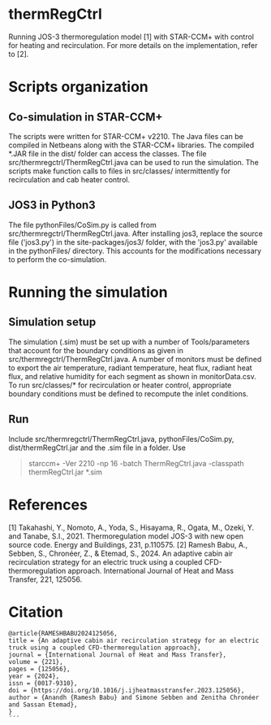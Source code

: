 # thermRegCtrl
Running JOS-3 thermoregulation model [1] with STAR-CCM+ with control for heating and recirculation. 
For more details on the implementation, refer to [2].

# Scripts organization
## Co-simulation in STAR-CCM+
The scripts were written for STAR-CCM+ v2210. The Java files can be compiled in Netbeans along with the STAR-CCM+ libraries. The compiled *.JAR file in the dist/ folder can access the classes.
The file src/thermregctrl/ThermRegCtrl.java can be used to run the simulation. The scripts make function calls to files in src/classes/ intermittently for recirculation and cab heater control. 

## JOS3 in Python3
The file pythonFiles/CoSim.py is called from src/thermregctrl/ThermRegCtrl.java. After installing jos3, replace the source file ('jos3.py') in the site-packages/jos3/ folder, with the 'jos3.py' available in the pythonFiles/ directory.
This accounts for the modifications necessary to perform the co-simulation.

# Running the simulation
## Simulation setup
The simulation (.sim) must be set up with a number of Tools/parameters that account for the boundary conditions as given in src/thermregctrl/ThermRegCtrl.java.
A number of monitors must be defined to export the air temperature, radiant temperature, heat flux, radiant heat flux, and relative humidity for each segment as shown in monitorData.csv.
To run src/classes/* for recirculation or heater control, appropriate boundary conditions must be defined to recompute the inlet conditions. 

## Run
Include src/thermregctrl/ThermRegCtrl.java, pythonFiles/CoSim.py, dist/thermRegCtrl.jar and the .sim file in a folder.
Use 
> starccm+ -Ver 2210 -np 16 -batch ThermRegCtrl.java -classpath thermRegCtrl.jar *.sim

# References
[1] Takahashi, Y., Nomoto, A., Yoda, S., Hisayama, R., Ogata, M., Ozeki, Y. and Tanabe, S.I., 2021. Thermoregulation model JOS-3 with new open source code. Energy and Buildings, 231, p.110575.
[2] Ramesh Babu, A., Sebben, S., Chronéer, Z., & Etemad, S., 2024. An adaptive cabin air recirculation strategy for an electric truck using a coupled CFD-thermoregulation approach. International Journal of Heat and Mass Transfer, 221, 125056.

# Citation
```
@article{RAMESHBABU2024125056,
title = {An adaptive cabin air recirculation strategy for an electric truck using a coupled CFD-thermoregulation approach},
journal = {International Journal of Heat and Mass Transfer},
volume = {221},
pages = {125056},
year = {2024},
issn = {0017-9310},
doi = {https://doi.org/10.1016/j.ijheatmasstransfer.2023.125056},
author = {Anandh {Ramesh Babu} and Simone Sebben and Zenitha Chronéer and Sassan Etemad},
}
´´´
